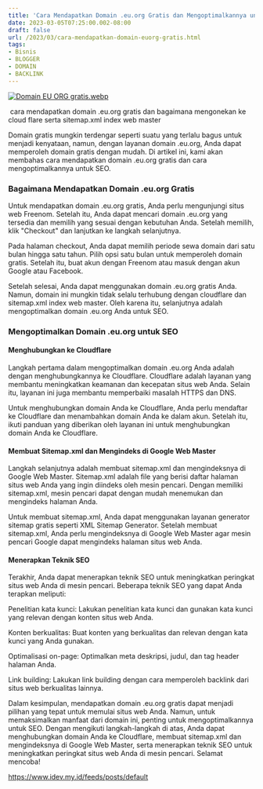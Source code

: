 ```yaml
---
title: 'Cara Mendapatkan Domain .eu.org Gratis dan Mengoptimalkannya untuk SEO'
date: 2023-03-05T07:25:00.002-08:00
draft: false
url: /2023/03/cara-mendapatkan-domain-euorg-gratis.html
tags: 
- Bisnis
- BLOGGER
- DOMAIN
- BACKLINK
---
```


[![Domain EU ORG gratis.webp](https://blogger.googleusercontent.com/img/b/R29vZ2xl/AVvXsEh9bsISNCC1HTvs1qNPGXR8KDrWK910zIbs8fVWlVH2MK9m4QD6FC_yR3C5TyyT8x8OcLXy9TeFts81HXGN4c8OgLpuXon1RICyDVRjtsGD1P0Oj61DcGgTxBMow_fqd-QZbhjUQErh3n34DvdldUOYXopOWIxs3OZKaJXWtiic7sMLX-wOekbOWGL-FA/w640-h336/Domain%20EU%20ORG%20gratis.webp)](https://blogger.googleusercontent.com/img/b/R29vZ2xl/AVvXsEh9bsISNCC1HTvs1qNPGXR8KDrWK910zIbs8fVWlVH2MK9m4QD6FC_yR3C5TyyT8x8OcLXy9TeFts81HXGN4c8OgLpuXon1RICyDVRjtsGD1P0Oj61DcGgTxBMow_fqd-QZbhjUQErh3n34DvdldUOYXopOWIxs3OZKaJXWtiic7sMLX-wOekbOWGL-FA/s1200/Domain%20EU%20ORG%20gratis.webp)

 cara mendapatkan domain .eu.org gratis dan bagaimana mengonekan ke cloud flare serta sitemap.xml index web master

Domain gratis mungkin terdengar seperti suatu yang terlalu bagus untuk menjadi kenyataan, namun, dengan layanan domain .eu.org, Anda dapat memperoleh domain gratis dengan mudah. Di artikel ini, kami akan membahas cara mendapatkan domain .eu.org gratis dan cara mengoptimalkannya untuk SEO.

  

### Bagaimana Mendapatkan Domain .eu.org Gratis

  

Untuk mendapatkan domain .eu.org gratis, Anda perlu mengunjungi situs web Freenom. Setelah itu, Anda dapat mencari domain .eu.org yang tersedia dan memilih yang sesuai dengan kebutuhan Anda. Setelah memilih, klik "Checkout" dan lanjutkan ke langkah selanjutnya.

  

Pada halaman checkout, Anda dapat memilih periode sewa domain dari satu bulan hingga satu tahun. Pilih opsi satu bulan untuk memperoleh domain gratis. Setelah itu, buat akun dengan Freenom atau masuk dengan akun Google atau Facebook.

  

Setelah selesai, Anda dapat menggunakan domain .eu.org gratis Anda. Namun, domain ini mungkin tidak selalu terhubung dengan cloudflare dan sitemap.xml index web master. Oleh karena itu, selanjutnya adalah mengoptimalkan domain .eu.org Anda untuk SEO.

  

### Mengoptimalkan Domain .eu.org untuk SEO

  

#### Menghubungkan ke Cloudflare

Langkah pertama dalam mengoptimalkan domain .eu.org Anda adalah dengan menghubungkannya ke Cloudflare. Cloudflare adalah layanan yang membantu meningkatkan keamanan dan kecepatan situs web Anda. Selain itu, layanan ini juga membantu memperbaiki masalah HTTPS dan DNS.

  

Untuk menghubungkan domain Anda ke Cloudflare, Anda perlu mendaftar ke Cloudflare dan menambahkan domain Anda ke dalam akun. Setelah itu, ikuti panduan yang diberikan oleh layanan ini untuk menghubungkan domain Anda ke Cloudflare.

  

#### Membuat Sitemap.xml dan Mengindeks di Google Web Master

Langkah selanjutnya adalah membuat sitemap.xml dan mengindeksnya di Google Web Master. Sitemap.xml adalah file yang berisi daftar halaman situs web Anda yang ingin diindeks oleh mesin pencari. Dengan memiliki sitemap.xml, mesin pencari dapat dengan mudah menemukan dan mengindeks halaman Anda.

  

Untuk membuat sitemap.xml, Anda dapat menggunakan layanan generator sitemap gratis seperti XML Sitemap Generator. Setelah membuat sitemap.xml, Anda perlu mengindeksnya di Google Web Master agar mesin pencari Google dapat mengindeks halaman situs web Anda.

  

#### Menerapkan Teknik SEO

Terakhir, Anda dapat menerapkan teknik SEO untuk meningkatkan peringkat situs web Anda di mesin pencari. Beberapa teknik SEO yang dapat Anda terapkan meliputi:

  

Penelitian kata kunci: Lakukan penelitian kata kunci dan gunakan kata kunci yang relevan dengan konten situs web Anda.

Konten berkualitas: Buat konten yang berkualitas dan relevan dengan kata kunci yang Anda gunakan.

Optimalisasi on-page: Optimalkan meta deskripsi, judul, dan tag header halaman Anda.

Link building: Lakukan link building dengan cara memperoleh backlink dari situs web berkualitas lainnya.

Dalam kesimpulan, mendapatkan domain .eu.org gratis dapat menjadi pilihan yang tepat untuk memulai situs web Anda. Namun, untuk memaksimalkan manfaat dari domain ini, penting untuk mengoptimalkannya untuk SEO. Dengan mengikuti langkah-langkah di atas, Anda dapat menghubungkan domain Anda ke Cloudflare, membuat sitemap.xml dan mengindeksnya di Google Web Master, serta menerapkan teknik SEO untuk meningkatkan peringkat situs web Anda di mesin pencari. Selamat mencoba!

https://www.idev.my.id/feeds/posts/default